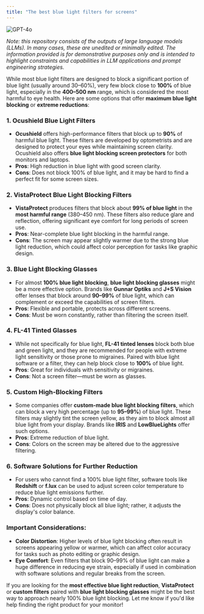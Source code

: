 ```yaml
---
title: "The best blue light filters for screens"
---
```

![GPT-4o](https://img.shields.io/badge/GPT--4o-3333FF?style=for-the-badge&logo=openai&logoColor=white)



*Note: this repository consists of the outputs of large language models (LLMs). In many cases, these are unedited or minimally edited. The information provided is for demonstrative purposes only and is intended to highlight constraints and capabilities in LLM applications and prompt engineering strategies.*


While most blue light filters are designed to block a significant portion of blue light (usually around 30–60%), very few block close to **100%** of blue light, especially in the **400–500 nm** range, which is considered the most harmful to eye health. Here are some options that offer **maximum blue light blocking** or **extreme reductions**:

### 1. **Ocushield Blue Light Filters**
   - **Ocushield** offers high-performance filters that block up to **90%** of harmful blue light. These filters are developed by optometrists and are designed to protect your eyes while maintaining screen clarity. Ocushield also offers **blue light blocking screen protectors** for both monitors and laptops.
   - **Pros**: High reduction in blue light with good screen clarity.
   - **Cons**: Does not block 100% of blue light, and it may be hard to find a perfect fit for some screen sizes.

### 2. **VistaProtect Blue Light Blocking Filters**
   - **VistaProtect** produces filters that block about **99% of blue light** in the **most harmful range** (380–450 nm). These filters also reduce glare and reflection, offering significant eye comfort for long periods of screen use.
   - **Pros**: Near-complete blue light blocking in the harmful range.
   - **Cons**: The screen may appear slightly warmer due to the strong blue light reduction, which could affect color perception for tasks like graphic design.

### 3. **Blue Light Blocking Glasses**
   - For almost **100% blue light blocking**, **blue light blocking glasses** might be a more effective option. Brands like **Gunnar Optiks** and **J+S Vision** offer lenses that block around **90–99%** of blue light, which can complement or exceed the capabilities of screen filters.
   - **Pros**: Flexible and portable, protects across different screens.
   - **Cons**: Must be worn constantly, rather than filtering the screen itself.

### 4. **FL-41 Tinted Glasses**
   - While not specifically for blue light, **FL-41 tinted lenses** block both blue and green light, and they are recommended for people with extreme light sensitivity or those prone to migraines. Paired with blue light software or a filter, they can help block close to **100%** of blue light.
   - **Pros**: Great for individuals with sensitivity or migraines.
   - **Cons**: Not a screen filter—must be worn as glasses.

### 5. **Custom High-Blocking Filters**
   - Some companies offer **custom-made blue light blocking filters**, which can block a very high percentage (up to **95–99%**) of blue light. These filters may slightly tint the screen yellow, as they aim to block almost all blue light from your display. Brands like **IRIS** and **LowBlueLights** offer such options.
   - **Pros**: Extreme reduction of blue light.
   - **Cons**: Colors on the screen may be altered due to the aggressive filtering.

### 6. **Software Solutions for Further Reduction**
   - For users who cannot find a 100% blue light filter, software tools like **Redshift** or **f.lux** can be used to adjust screen color temperature to reduce blue light emissions further.
   - **Pros**: Dynamic control based on time of day.
   - **Cons**: Does not physically block all blue light; rather, it adjusts the display's color balance.

### Important Considerations:
- **Color Distortion**: Higher levels of blue light blocking often result in screens appearing yellow or warmer, which can affect color accuracy for tasks such as photo editing or graphic design.
- **Eye Comfort**: Even filters that block 90–99% of blue light can make a huge difference in reducing eye strain, especially if used in combination with software solutions and regular breaks from the screen.

If you are looking for the **most effective blue light reduction**, **VistaProtect** or **custom filters** paired with **blue light blocking glasses** might be the best way to approach nearly 100% blue light blocking. Let me know if you'd like help finding the right product for your monitor!